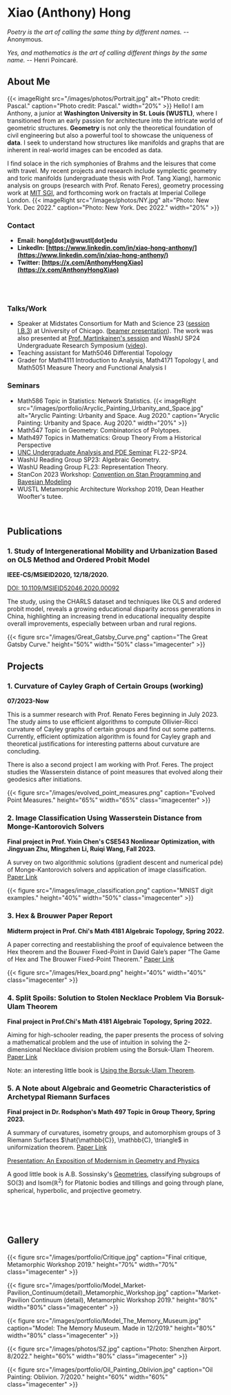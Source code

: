 # Xiao (Anthony) Hong

*Poetry is the art of calling the same thing by different names.* -- Anonymous.

*Yes, and mathematics is the art of calling different things by the same name.* -- Henri Poincaré.

## About Me
{{< imageRight src="/images/photos/Portrait.jpg" alt="Photo credit: Pascal." caption="Photo credit: Pascal." width="20%" >}}
Hello! I am Anthony, a junior at **Washington University in St. Louis (WUSTL)**, where I transitioned from an early passion for architecture into the intricate world of geometric structures. **Geometry** is not only the theoretical foundation of civil engineering but also a powerful tool to showcase the uniqueness of **data**. I seek to understand how structures like manifolds and graphs that are inherent in real-world images can be encoded as data.

I find solace in the rich symphonies of Brahms and the leisures that come with travel. My recent projects and research include symplectic geometry and toric manifolds (undergraduate thesis with Prof. Tang Xiang), harmonic analysis on groups (research with Prof. Renato Feres), geometry processing work at [MIT SGI](https://sgi.mit.edu/sgi-2024), and forthcoming work on fractals at Imperial College London.
{{< imageRight src="/images/photos/NY.jpg" alt="Photo: New York. Dec 2022." caption="Photo: New York. Dec 2022." width="20%" >}}
### Contact
- **Email: hong[dot]x@wustl[dot]edu**
- **LinkedIn: [https://www.linkedin.com/in/xiao-hong-anthony/](https://www.linkedin.com/in/xiao-hong-anthony/)**
- **Twitter: [https://x.com/AnthonyHongXiao](https://x.com/AnthonyHongXiao)**

<br>
<br>

### Talks/Work
- Speaker at Midstates Consortium for Math and Science 23 ([session I.B.3](https://www.mathsciconsortium.org/uncategorized/2023-undergraduate-research-symposium-in-physical-sciences-mathematics-and-computer-science-at-university-of-chicago/)) at University of Chicago. ([beamer presentation](pdfs/presentation_on_Ollivier_Ricci_Curvature.pdf)). The work was also presented at [Prof. Martinkainen's session](https://sites.wustl.edu/henri/online-early-career-morning-sessions-april-13-14-2024/) and WashU SP24 Undergraduate Research Symposium ([video](https://youtu.be/g_lOmxUgVNw)).
- Teaching assistant for Math5046 Differential Topology
- Grader for Math4111 Introduction to Analysis, Math4171 Topology I, and Math5051 Measure Theory and Functional Analysis I

### Seminars
- Math586 Topic in Statistics: Network Statistics.
{{< imageRight src="/images/portfolio/Aryclic_Painting_Urbanity_and_Space.jpg" alt="Aryclic Painting: Urbanity and Space. Aug 2020." caption="Aryclic Painting: Urbanity and Space. Aug 2020." width="20%" >}}
- Math547 Topic in Geometry: Combinatorics of Polytopes.
- Math497 Topics in Mathematics: Group Theory From a Historical Perspective
- [UNC Undergraduate Analysis and PDE Seminar](https://tarheels.live/waves/analysis-and-pde-seminar/) FL22-SP24.
- WashU Reading Group SP23: Algebraic Geometry.
- WashU Reading Group FL23: Representation Theory.
- StanCon 2023 Workshop:
  [Convention on Stan Programming and Bayesian Modeling](https://mc-stan.org/events/stancon2023/#tutorials)
- WUSTL Metamorphic Architecture Workshop 2019, Dean Heather Woofter's tutee.

<br>

## Publications

### 1. Study of Intergenerational Mobility and Urbanization Based on OLS Method and Ordered Probit Model

**IEEE-CS/MSIEID2020, 12/18/2020.**

[DOI: 10.1109/MSIEID52046.2020.00092](https://ieeexplore.ieee.org/abstract/document/9382602)

The study, using the CHARLS dataset and techniques like OLS and ordered probit model, reveals a growing educational disparity across generations in China, highlighting an increasing trend in educational inequality despite overall improvements, especially between urban and rural regions.

{{< figure src="/images/Great_Gatsby_Curve.png" caption="The Great Gatsby Curve." height="50%" width="50%" class="imagecenter" >}}

## Projects

### 1.  Curvature of Cayley Graph of Certain Groups (working)

**07/2023-Now**

This is a summer research with Prof. Renato Feres beginning in July 2023. The study aims to use efficient algorithms to compute Ollivier-Ricci curvature of Cayley graphs of certain groups and find out some patterns. Currently, efficient optimization algorithm is found for Cayley graph and theoretical justifications for interesting patterns about curvature are concluding. 

<!---
[beamer presentation](pdfs/presentation_on_Ollivier_Ricci_Curvature.pdf))
-->

There is also a second project I am working with Prof. Feres. The project studies the Wasserstein distance of point measures that evolved along their geodesics after initiations.

{{< figure src="/images/evolved_point_measures.png" caption="Evolved Point Measures." height="65%" width="65%" class="imagecenter" >}}
<!---------------------------- seperation line ---------------------------->

### 2. Image Classification Using Wasserstein Distance from Monge-Kantorovich Solvers

**Final project in Prof. Yixin Chen's CSE543 Nonlinear Optimization, with Jingyuan Zhu, Mingzhen Li, Ruiqi Wang, Fall 2023.**

A survey on two algorithmic solutions (gradient descent and numerical pde) of Monge-Kantorovich solvers and application of image classification.
[Paper Link](/pdfs/543_Image_Classification_Using_W_dist.pdf)

{{< figure src="/images/image_classification.png" caption="MNIST digit examples." height="40%" width="50%" class="imagecenter" >}}
<!---------------------------- seperation line ---------------------------->

### 3. Hex & Brouwer Paper Report

**Midterm project in Prof. Chi's Math 4181 Algebraic Topology, Spring 2022.**

A paper correcting and reestablishing the proof of equivalence between the Hex theorem and the Bouwer Fixed-Point in David Gale’s paper “The Game of Hex and The Brouwer Fixed-Point Theorem.”
[Paper Link](/pdfs/4181_Hex_and_Brouwer.pdf)

{{< figure src="/images/Hex_board.png" height="40%" width="40%" class="imagecenter" >}}
<!---------------------------- seperation line ---------------------------->

### 4. Split Spoils: Solution to Stolen Necklace Problem Via Borsuk-Ulam Theorem

**Final project in Prof.Chi's Math 4181 Algebraic Topology, Spring 2022.**

Aiming for high-schooler reading, the paper presents the process of solving a mathematical problem and the use of intuition in solving the 2-dimensional Necklace division problem using the Borsuk-Ulam Theorem.
[Paper Link](/pdfs/4181_Necklace_Problem.pdf)

Note: an interesting little book is [Using the Borsuk-Ulam Theorem](https://kam.mff.cuni.cz/~matousek/akt.html).
<!---------------------------- seperation line ---------------------------->

### 5. A Note about Algebraic and Geometric Characteristics of Archetypal Riemann Surfaces

**Final project in Dr. Rodsphon's Math 497 Topic in Group Theory, Spring 2023.**

A summary of curvatures, isometry groups, and automorphism groups of 3 Riemann Surfaces $\hat{\mathbb{C}}, \mathbb{C}, \triangle$ in uniformization theorem.
[Paper Link](/pdfs/497_A_Note_on_Algebraic_and_Geometric_Characteristics_of_Archetypal_Riemann_Surfaces.pdf)

[Presentation: An Exposition of Modernism in Geometry and Physics](https://docs.google.com/presentation/d/1o8KRS4pxbBGSSJmRdzsk2t1VcwMVyEX8/edit?usp=sharing&ouid=100293676418265540630&rtpof=true&sd=true)

A good little book is A.B. Sossinsky's [Geometries](https://bookstore.ams.org/stml-64/), classifying subgroups of $\text{SO}(3)$ and $\text{Isom}(\mathbb{R}^2)$ for Platonic bodies and tillings and going through plane, spherical, hyperbolic, and projective geometry.

<br>
<br>
<br>

## Gallery

{{< figure src="/images/portfolio/Critique.jpg" caption="Final critique, Metamorphic Workshop 2019." height="70%" width="70%" class="imagecenter" >}}

{{< figure src="/images/portfolio/Model_Market-Pavilion_Continuum(detail)_Metamorphic_Workshop.jpg" caption="Market-Pavilion Continuum (detail), Metamorphic Workshop 2019." height="80%" width="80%" class="imagecenter" >}}

{{< figure src="/images/portfolio/Model_The_Memory_Museum.jpg" caption="Model: The Memory Museum. Made in 12/2019." height="80%" width="80%" class="imagecenter" >}}

{{< figure src="/images/photos/SZ.jpg" caption="Photo: Shenzhen Airport. 8/2022." height="60%" width="80%" class="imagecenter" >}}

{{< figure src="/images/portfolio/Oil_Painting_Oblivion.jpg" caption="Oil Painting: Oblivion. 7/2020." height="60%" width="60%" class="imagecenter" >}}








